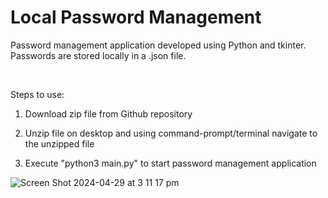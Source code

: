 <h1>Local Password Management</h1>

Password management application developed using Python and tkinter. Passwords are stored locally in a .json file.

<br>

Steps to use:

1. Download zip file from Github repository 

2. Unzip file on desktop and using command-prompt/terminal navigate to the unzipped file 

3. Execute "python3 main.py" to start password management application

![Screen Shot 2024-04-29 at 3 11 17 pm](https://github.com/haigh-cyber/Password-Management-Application/assets/21278320/f61c6185-9b7d-4726-a462-31285b098693)
